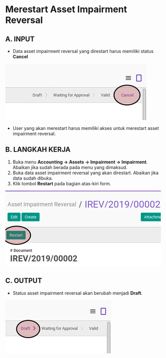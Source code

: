 # Merestart Asset Impairment Reversal

## A. INPUT

* Data asset impairment reversal yang direstart harus memiliki status **Cancel**

![](../../img/asset-impairment-reversal/status-cancel.png)

* User yang akan merestart harus memiliki akses untuk merestart asset impairment reversal.

## B. LANGKAH KERJA

1. Buka menu **Accounting -> Assets -> Impairment -> Impairment**. Abaikan jika sudah berada pada menu yang dimaksud.
2. Buka data asset impairment reversal yang akan direstart. Abaikan jika data sudah dibuka.
3. Klik tombol **Restart** pada bagian atas-kiri form.

![](../../img/asset-impairment-reversal/tombol-restart.png)

## C. OUTPUT

* Status asset impairment reversal akan berubah menjadi **Draft**.

![](../../img/asset-impairment-reversal/status-draft.png)
